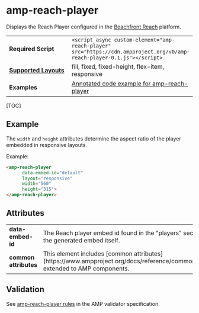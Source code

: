 <!---
Copyright 2016 The AMP HTML Authors. All Rights Reserved.

Licensed under the Apache License, Version 2.0 (the "License");
you may not use this file except in compliance with the License.
You may obtain a copy of the License at

      http://www.apache.org/licenses/LICENSE-2.0

Unless required by applicable law or agreed to in writing, software
distributed under the License is distributed on an "AS-IS" BASIS,
WITHOUT WARRANTIES OR CONDITIONS OF ANY KIND, either express or implied.
See the License for the specific language governing permissions and
limitations under the License.
-->


# amp-reach-player

Displays the Reach Player configured in the <a href="http://beachfrontreach.com">Beachfront Reach</a> platform.

<table>
  <tr>
    <td width="40%"><strong>Required Script</strong></td>
    <td><code>&lt;script async custom-element="amp-reach-player" src="https://cdn.ampproject.org/v0/amp-reach-player-0.1.js">&lt;/script></code></td>
  </tr>
  <tr>
    <td class="col-fourty"><strong><a href="https://www.ampproject.org/docs/guides/responsive/control_layout.html">Supported Layouts</a></strong></td>
    <td>fill, fixed, fixed-height, flex-item, responsive</td>
  </tr>
  <tr>
    <td width="40%"><strong>Examples</strong></td>
    <td>
    <a href="https://ampbyexample.com/components/amp-reach-player/">Annotated code example for amp-reach-player</a>
    </td>
  </tr>
</table>

[TOC]

## Example

The `width` and `height` attributes determine the aspect ratio of the player embedded in responsive layouts.

Example:

```html
<amp-reach-player
      data-embed-id="default"
      layout="responsive"
      width="560"
      height="315">
</amp-reach-player>
```

## Attributes

<table class="ad-m-table-listing">
  <tr>
    <td width="40%"><strong>data-embed-id</strong></td>
    <td>The Reach player embed id found in the "players" section or in the generated embed itself.</td>
  </tr>
  <tr>
    <td width="40%"><strong>common attributes</strong></td>
    <td>This element includes [common attributes](https://www.ampproject.org/docs/reference/common_attributes) extended to AMP components.
</td>
  </tr>
</table>

## Validation

See [amp-reach-player rules](https://github.com/ampproject/amphtml/blob/master/extensions/amp-reach-player/validator-amp-reach-player.protoascii) in the AMP validator specification.
